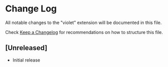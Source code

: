 # Change Log

All notable changes to the "violet" extension will be documented in this file.

Check [Keep a Changelog](http://keepachangelog.com/) for recommendations on how to structure this file.

## [Unreleased]

- Initial release
